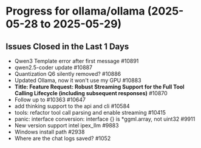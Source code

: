 # Progress for ollama/ollama (2025-05-28 to 2025-05-29)


## Issues Closed in the Last 1 Days
- Qwen3 Template error after first message #10891
- qwen2.5-coder update #10887
- Quantization Q6 silently removed? #10886
- Updated Ollama, now it won't use my GPU #10883
- **Title: Feature Request: Robust Streaming Support for the Full Tool Calling Lifecycle (including subsequent responses)** #10870
- Follow up to #10363 #10647
- add thinking support to the api and cli  #10584
- tools: refactor tool call parsing and enable streaming #10415
- panic: interface conversion: interface {} is *ggml.array, not uint32 #9911
- New version support intel ipex_llm #9883
- Windows install path #2938
- Where are the chat logs saved? #1052
